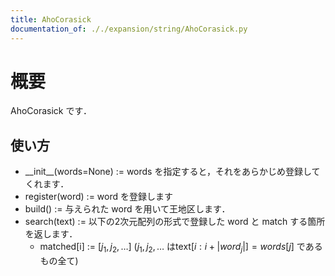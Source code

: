 ```yaml
---
title: AhoCorasick
documentation_of: ././expansion/string/AhoCorasick.py
---
```


# 概要
AhoCorasick です．

## 使い方
- \_\_init\_\_(words=None) := words を指定すると，それをあらかじめ登録してくれます．
- register(word) := word を登録します
- build() := 与えられた word を用いて王地区します．
- search(text) := 以下の2次元配列の形式で登録した word と match する箇所を返します．
  - matched[i] := $[j_1, j_2, \ldots]$ ($j_1, j_2, \ldots$ はtext$[i:i+|word_j|] = words[j]$ であるもの全て)

